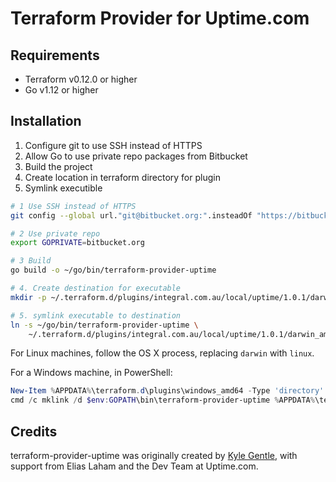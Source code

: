 # Terraform Provider for Uptime.com
## Requirements
* Terraform v0.12.0 or higher
* Go v1.12 or higher

## Installation

1. Configure git to use SSH instead of HTTPS
2. Allow Go to use private repo packages from Bitbucket
3. Build the project
4. Create location in terraform directory for plugin
5. Symlink executible

```bash
# 1 Use SSH instead of HTTPS
git config --global url."git@bitbucket.org:".insteadOf "https://bitbucket.org/"

# 2 Use private repo
export GOPRIVATE=bitbucket.org

# 3 Build
go build -o ~/go/bin/terraform-provider-uptime

# 4. Create destination for executable
mkdir -p ~/.terraform.d/plugins/integral.com.au/local/uptime/1.0.1/darwin_amd64/

# 5. symlink executable to destination
ln -s ~/go/bin/terraform-provider-uptime \
    ~/.terraform.d/plugins/integral.com.au/local/uptime/1.0.1/darwin_amd64/terraform-provider-uptime
```

For Linux machines, follow the OS X process, replacing `darwin` with `linux`.

For a Windows machine, in PowerShell:
```powershell
New-Item %APPDATA%\terraform.d\plugins\windows_amd64 -Type 'directory' -Force
cmd /c mklink /d $env:GOPATH\bin\terraform-provider-uptime %APPDATA%\terraform.d\plugins\windows_amd64\terraform-provider-uptime
```

## Credits
terraform-provider-uptime was originally created by [Kyle Gentle](https://github.com/kylegentle), with support from Elias Laham and the Dev Team at Uptime.com.
